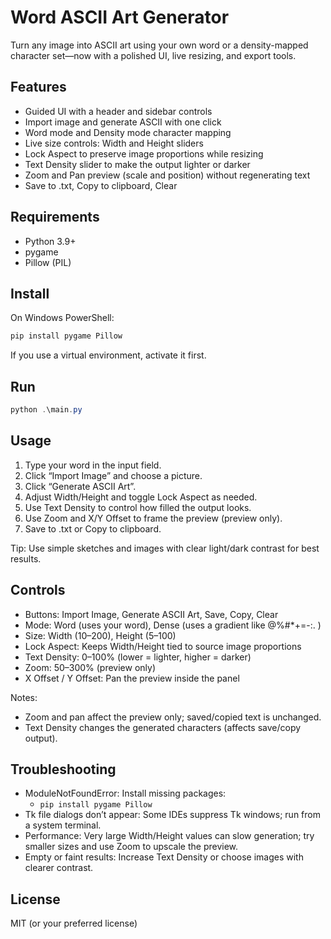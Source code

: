 # Word ASCII Art Generator

Turn any image into ASCII art using your own word or a density-mapped character set—now with a polished UI, live resizing, and export tools.

## Features
- Guided UI with a header and sidebar controls
- Import image and generate ASCII with one click
- Word mode and Density mode character mapping
- Live size controls: Width and Height sliders
- Lock Aspect to preserve image proportions while resizing
- Text Density slider to make the output lighter or darker
- Zoom and Pan preview (scale and position) without regenerating text
- Save to .txt, Copy to clipboard, Clear

## Requirements
- Python 3.9+
- pygame
- Pillow (PIL)

## Install
On Windows PowerShell:

```powershell
pip install pygame Pillow
```

If you use a virtual environment, activate it first.

## Run

```powershell
python .\main.py
```

## Usage
1) Type your word in the input field.
2) Click “Import Image” and choose a picture.
3) Click “Generate ASCII Art”.
4) Adjust Width/Height and toggle Lock Aspect as needed.
5) Use Text Density to control how filled the output looks.
6) Use Zoom and X/Y Offset to frame the preview (preview only).
7) Save to .txt or Copy to clipboard.

Tip: Use simple sketches and images with clear light/dark contrast for best results.

## Controls
- Buttons: Import Image, Generate ASCII Art, Save, Copy, Clear
- Mode: Word (uses your word), Dense (uses a gradient like @%#*+=-:. )
- Size: Width (10–200), Height (5–100)
- Lock Aspect: Keeps Width/Height tied to source image proportions
- Text Density: 0–100% (lower = lighter, higher = darker)
- Zoom: 50–300% (preview only)
- X Offset / Y Offset: Pan the preview inside the panel

Notes:
- Zoom and pan affect the preview only; saved/copied text is unchanged.
- Text Density changes the generated characters (affects save/copy output).

## Troubleshooting
- ModuleNotFoundError: Install missing packages:
	- `pip install pygame Pillow`
- Tk file dialogs don’t appear: Some IDEs suppress Tk windows; run from a system terminal.
- Performance: Very large Width/Height values can slow generation; try smaller sizes and use Zoom to upscale the preview.
- Empty or faint results: Increase Text Density or choose images with clearer contrast.

## License
MIT (or your preferred license)
